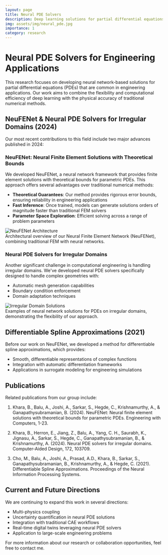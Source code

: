 ```yaml
---
layout: page
title: Neural PDE Solvers
description: Deep learning solutions for partial differential equations with theoretical bounds
img: assets/img/neural_pde.jpg
importance: 1
category: research
---
```


# Neural PDE Solvers for Engineering Applications

This research focuses on developing neural network-based solutions for partial differential equations (PDEs) that are common in engineering applications. Our work aims to combine the flexibility and computational efficiency of deep learning with the physical accuracy of traditional numerical methods.

## NeuFENet & Neural PDE Solvers for Irregular Domains (2024)

Our most recent contributions to this field include two major advances published in 2024:

### NeuFENet: Neural Finite Element Solutions with Theoretical Bounds

We developed NeuFENet, a neural network framework that provides finite element solutions with theoretical bounds for parametric PDEs. This approach offers several advantages over traditional numerical methods:

- **Theoretical Guarantees**: Our method provides rigorous error bounds, ensuring reliability in engineering applications
- **Fast Inference**: Once trained, models can generate solutions orders of magnitude faster than traditional FEM solvers
- **Parameter Space Exploration**: Efficient solving across a range of problem parameters

<div class="row">
    <div class="col-sm mt-3 mt-md-0">
        <img class="img-fluid rounded z-depth-1" src="{{ '/assets/img/neu_fe_net.jpg' | relative_url }}" alt="NeuFENet Architecture" title="NeuFENet Architecture"/>
    </div>
</div>
<div class="caption">
    Architectural overview of our Neural Finite Element Network (NeuFENet), combining traditional FEM with neural networks.
</div>

### Neural PDE Solvers for Irregular Domains

Another significant challenge in computational engineering is handling irregular domains. We've developed neural PDE solvers specifically designed to handle complex geometries with:

- Automatic mesh generation capabilities
- Boundary condition enforcement
- Domain adaptation techniques

<div class="row">
    <div class="col-sm mt-3 mt-md-0">
        <img class="img-fluid rounded z-depth-1" src="{{ '/assets/img/irregular_domains.jpg' | relative_url }}" alt="Irregular Domain Solutions" title="Neural PDE Solutions for Irregular Domains"/>
    </div>
</div>
<div class="caption">
    Examples of neural network solutions for PDEs on irregular domains, demonstrating the flexibility of our approach.
</div>

## Differentiable Spline Approximations (2021)

Before our work on NeuFENet, we developed a method for differentiable spline approximations, which provides:

- Smooth, differentiable representations of complex functions
- Integration with automatic differentiation frameworks
- Applications in surrogate modeling for engineering simulations

## Publications

Related publications from our group include:

1. Khara, B., Balu, A., Joshi, A., Sarkar, S., Hegde, C., Krishnamurthy, A., & Ganapathysubramanian, B. (2024). NeuFENet: Neural finite element solutions with theoretical bounds for parametric PDEs. Engineering with Computers, 1-23.

2. Khara, B., Herron, E., Jiang, Z., Balu, A., Yang, C. H., Saurabh, K., Jignasu, A., Sarkar, S., Hegde, C., Ganapathysubramanian, B., & Krishnamurthy, A. (2024). Neural PDE solvers for irregular domains. Computer-Aided Design, 172, 103709.

3. Cho, M., Balu, A., Joshi, A., Prasad, A.D., Khara, B., Sarkar, S., Ganapathysubramanian, B., Krishnamurthy, A., & Hegde, C. (2021). Differentiable Spline Approximations. Proceedings of the Neural Information Processing Systems.

## Current and Future Directions

We are continuing to expand this work in several directions:

- Multi-physics coupling
- Uncertainty quantification in neural PDE solutions
- Integration with traditional CAE workflows
- Real-time digital twins leveraging neural PDE solvers
- Application to large-scale engineering problems

For more information about our research or collaboration opportunities, feel free to contact me.